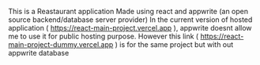 This is a Reastaurant application 
Made using react and appwrite (an open source backend/database server provider)
In the current version of hosted application ( https://react-main-project.vercel.app ), appwrite doesnt allow me to use it for public hosting purpose.
However this link ( https://react-main-project-dummy.vercel.app ) is for the same project but with out appwrite database
